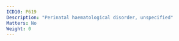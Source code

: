 ```yaml
---
ICD10: P619
Description: "Perinatal haematological disorder, unspecified"
Matters: No
Weight: 0
---
```


